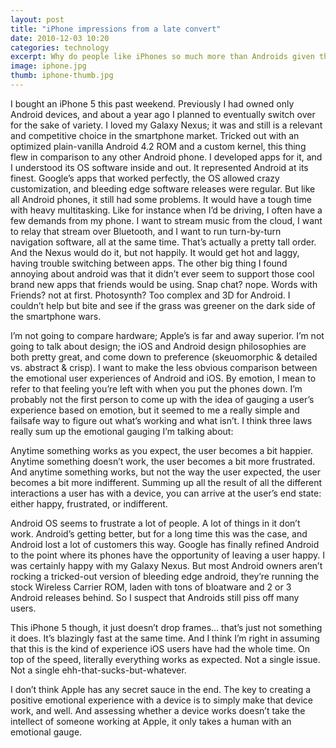```yaml
---
layout: post
title: "iPhone impressions from a late convert"
date: 2010-12-03 10:20
categories: technology
excerpt: Why do people like iPhones so much more than Androids given their similarity?
image: iphone.jpg
thumb: iphone-thumb.jpg
---
```


I bought an iPhone 5 this past weekend. Previously I had owned only Android devices, and about a year ago I planned to eventually switch over for the sake of variety. I loved my Galaxy Nexus; it was and still is a relevant and competitive choice in the smartphone market. Tricked out with an optimized plain-vanilla Android 4.2 ROM and a custom kernel, this thing flew in comparison to any other Android phone. I developed apps for it, and I understood its OS software inside and out. It represented Android at its finest. Google’s apps that worked perfectly, the OS allowed crazy customization, and bleeding edge software releases were regular. But like all Android phones, it still had some problems. It would have a tough time with heavy multitasking. Like for instance when I’d be driving, I often have a few demands from my phone. I want to stream music from the cloud, I want to relay that stream over Bluetooth, and I want to run turn-by-turn navigation software, all at the same time. That’s actually a pretty tall order. And the Nexus would do it, but not happily. It would get hot and laggy, having trouble switching between apps. The other big thing I found annoying about android was that it didn’t ever seem to support those cool brand new apps that friends would be using. Snap chat? nope. Words with Friends? not at first. Photosynth? Too complex and 3D for Android. I couldn’t help but bite and see if the grass was greener on the dark side of the smartphone wars.

I’m not going to compare hardware; Apple’s is far and away superior. I’m not going to talk about design; the iOS and Android design philosophies are both pretty great, and come down to preference (skeuomorphic & detailed vs. abstract & crisp). I want to make the less obvious comparison between the emotional user experiences of Android and iOS. By emotion, I mean to refer to that feeling you’re left with when you put the phones down. I’m probably not the first person to come up with the idea of gauging a user’s experience based on emotion, but it seemed to me a really simple and failsafe way to figure out what’s working and what isn’t. I think three laws really sum up the emotional gauging I’m talking about:

Anytime something works as you expect, the user becomes a bit happier.
Anytime something doesn’t work, the user becomes a bit more frustrated.
And anytime something works, but not the way the user expected, the user becomes a bit more indifferent.
Summing up all the result of all the different interactions a user has with a device, you can arrive at the user’s end state: either happy, frustrated, or indifferent.

Android OS seems to frustrate a lot of people. A lot of things in it don’t work. Android’s getting better, but for a long time this was the case, and Android lost a lot of customers this way. Google has finally refined Android to the point where its phones have the opportunity of leaving a user happy. I was certainly happy with my Galaxy Nexus. But most Android owners aren’t rocking a tricked-out version of bleeding edge android, they’re running the stock Wireless Carrier ROM, laden with tons of bloatware and 2 or 3 Android releases behind. So I suspect that Androids still piss off many users.

This iPhone 5 though, it just doesn’t drop frames… that’s just not something it does. It’s blazingly fast at the same time. And I think I’m right in assuming that this is the kind of experience iOS users have had the whole time. On top of the speed, literally everything works as expected. Not a single issue. Not a single ehh-that-sucks-but-whatever.

I don’t think Apple has any secret sauce in the end. The key to creating a positive emotional experience with a device is to simply make that device work, and well. And assessing whether a device works doesn’t take the intellect of someone working at Apple, it only takes a human with an emotional gauge.